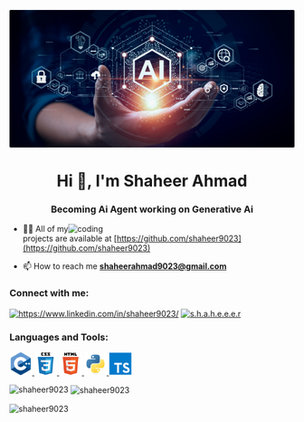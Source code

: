 ![logo](https://github.com/shaheer9023/Shaheer9023/blob/main/banner.jpg)
<h1 align="center">Hi 👋, I'm Shaheer Ahmad</h1>
<h3 align="center">Becoming Ai Agent working on Generative Ai</h3>

<img align="right" alt="coding" width="400" src="https://user-images.githubusercontent.com/55389276/140866485-8fb1c876-9a8f-4d6a-98dc-08c4981eaf70.gif">

- 👨‍💻 All of my projects are available at [https://github.com/shaheer9023](https://github.com/shaheer9023)

- 📫 How to reach me **shaheerahmad9023@gmail.com**

<h3 align="left">Connect with me:</h3>
<p align="left">
<a href="https://linkedin.com/in/shaheer9023/" target="blank"><img align="center" src="https://raw.githubusercontent.com/rahuldkjain/github-profile-readme-generator/master/src/images/icons/Social/linked-in-alt.svg" alt="https://www.linkedin.com/in/shaheer9023/" height="30" width="40" /></a>
<a href="https://instagram.com/s.h.a.h.e.e.e.r" target="blank"><img align="center" src="https://raw.githubusercontent.com/rahuldkjain/github-profile-readme-generator/master/src/images/icons/Social/instagram.svg" alt="s.h.a.h.e.e.e.r" height="30" width="40" /></a>
</p>

<h3 align="left">Languages and Tools:</h3>
<p align="left"> <a href="https://www.w3schools.com/cpp/" target="_blank" rel="noreferrer"> <img src="https://raw.githubusercontent.com/devicons/devicon/master/icons/cplusplus/cplusplus-original.svg" alt="cplusplus" width="40" height="40"/> </a> <a href="https://www.w3schools.com/css/" target="_blank" rel="noreferrer"> <img src="https://raw.githubusercontent.com/devicons/devicon/master/icons/css3/css3-original-wordmark.svg" alt="css3" width="40" height="40"/> </a> <a href="https://www.w3.org/html/" target="_blank" rel="noreferrer"> <img src="https://raw.githubusercontent.com/devicons/devicon/master/icons/html5/html5-original-wordmark.svg" alt="html5" width="40" height="40"/> </a> <a href="https://www.python.org" target="_blank" rel="noreferrer"> <img src="https://raw.githubusercontent.com/devicons/devicon/master/icons/python/python-original.svg" alt="python" width="40" height="40"/> </a> <a href="https://www.typescriptlang.org/" target="_blank" rel="noreferrer"> <img src="https://raw.githubusercontent.com/devicons/devicon/master/icons/typescript/typescript-original.svg" alt="typescript" width="40" height="40"/> </a> </p>

<p><img align="left" src="https://github-readme-stats.vercel.app/api/top-langs?username=shaheer9023&show_icons=true&locale=en&layout=compact" alt="shaheer9023" /></p>

<p>&nbsp;<img align="center" src="https://github-readme-stats.vercel.app/api?username=shaheer9023&show_icons=true&locale=en" alt="shaheer9023" /></p>

<p><img align="center" src="https://github-readme-streak-stats.herokuapp.com/?user=shaheer9023&" alt="shaheer9023" /></p>

